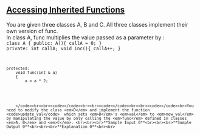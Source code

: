 ## **[Accessing Inherited Functions](https://www.hackerrank.com/challenges/accessing-inherited-functions)** 
You are given three classes A, B and C. All three classes implement their own version of func.<br>In class A, func multiplies the value passed as a parameter by :<br><code>class A
{
    public:
        A(){
            callA = 0;
        }
    private:
        int callA;
        void inc(){
            callA++;
        }

    protected:
        void func(int & a)
        {
            a = a * 2;
            
        
    
         
             
        </code><br><br><code></code><br><br><code></code><br><br><code></code><br>You need to modify the class <em>D</em> and implement the function <code>update_val</code>  which sets <em>D</em>'s <em>val</em> to <em>new_val</em> by manipulating the value by only calling the <em>func</em> defined in classes <em>A, B</em> and <em>C</em>. <br><br><br>**Sample Input 0**<br><br><br>**Sample Output 0**<br><br><br>**Explanation 0**<br><br>